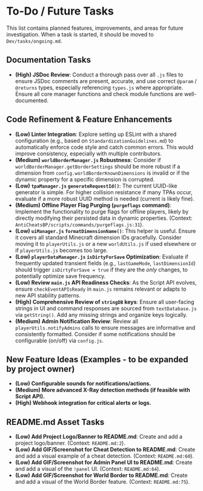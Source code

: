 # To-Do / Future Tasks

This list contains planned features, improvements, and areas for future investigation. When a task is started, it should be moved to `Dev/tasks/ongoing.md`.

## Documentation Tasks
- **(High) JSDoc Review**: Conduct a thorough pass over all `.js` files to ensure JSDoc comments are present, accurate, and use correct `@param` / `@returns` types, especially referencing `types.js` where appropriate. Ensure all core manager functions and check module functions are well-documented.

## Code Refinement & Feature Enhancements
- **(Low) Linter Integration**: Explore setting up ESLint with a shared configuration (e.g., based on `StandardizationGuidelines.md`) to automatically enforce code style and catch common errors. This would improve consistency, especially with multiple contributors.
- **(Medium) `worldBorderManager.js` Robustness**: Consider if `worldBorderManager.getBorderSettings` should be more robust if a dimension from `config.worldBorderKnownDimensions` is invalid or if the dynamic property for a specific dimension is corrupted.
- **(Low) `tpaManager.js` `generateRequestId()`**: The current UUID-like generator is simple. For higher collision resistance if many TPAs occur, evaluate if a more robust UUID method is needed (current is likely fine).
- **(Medium) Offline Player Flag Purging (`purgeflags` command)**: Implement the functionality to purge flags for offline players, likely by directly modifying their persisted data in dynamic properties. (Context: `AntiCheatsBP/scripts/commands/purgeflags.js:31`).
- **(Low) `uiManager.js` `formatDimensionName()`**: This helper is useful. Ensure it covers all standard Minecraft dimension IDs gracefully. Consider moving it to `playerUtils.js` or a new `worldUtils.js` if used elsewhere or if `playerUtils.js` becomes too large.
- **(Low) `playerDataManager.js` `isDirtyForSave` Optimization**: Evaluate if frequently updated transient fields (e.g., `lastGameMode`, `lastDimensionId`) should trigger `isDirtyForSave = true` if they are the *only* changes, to potentially optimize save frequency.
- **(Low) Review `main.js` API Readiness Checks**: As the Script API evolves, ensure `checkEventAPIsReady` in `main.js` remains relevant or adapts to new API stability patterns.
- **(High) Comprehensive Review of `stringDB` keys**: Ensure all user-facing strings in UI and command responses are sourced from `textDatabase.js` via `getString()`. Add any missing strings and organize keys logically.
- **(Medium) Admin Notification Review**: Review all `playerUtils.notifyAdmins` calls to ensure messages are informative and consistently formatted. Consider if some notifications should be configurable (on/off) via `config.js`.

## New Feature Ideas (Examples - to be expanded by project owner)
- **(Low) Configurable sounds for notifications/actions.**
- **(Medium) More advanced X-Ray detection methods (if feasible with Script API).**
- **(High) Webhook integration for critical alerts or logs.**

## README.md Asset Tasks
- **(Low) Add Project Logo/Banner to README.md**: Create and add a project logo/banner. (Context: `README.md:2`).
- **(Low) Add GIF/Screenshot for Cheat Detection to README.md**: Create and add a visual example of a cheat detection. (Context: `README.md:60`).
- **(Low) Add GIF/Screenshot for Admin Panel UI to README.md**: Create and add a visual of the `!panel` UI. (Context: `README.md:64`).
- **(Low) Add GIF/Screenshot for World Border to README.md**: Create and add a visual of the World Border feature. (Context: `README.md:75`).
